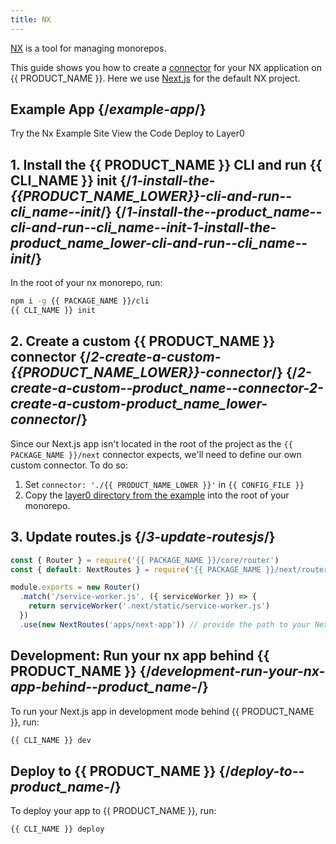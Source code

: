 ```yaml
---
title: NX
---
```


[NX](https://nx.dev/) is a tool for managing monorepos.

This guide shows you how to create a [connector](/guides/connectors) for your NX application on {{ PRODUCT_NAME }}. Here we use [Next.js](https://nextjs.org/) for the default NX project.

## Example App {/*example-app*/}

<ButtonLinksGroup>
  <ButtonLink variant="fill" type="default" href="https://layer0-docs-layer0-nx-example-default.layer0.link">
   Try the Nx Example Site
  </ButtonLink>
  <ButtonLink variant="stroke" type="code" withIcon={true} href="https://github.com/layer0-docs/layer0-nx-example">
   View the Code
  </ButtonLink>
  <ButtonLink variant="stroke" type="deploy" withIcon={true} href="https://app.layer0.co/deploy?button&deploy&repo=https%3A%2F%2Fgithub.com%2Flayer0-docs%2Flayer0-nx-example">
    Deploy to Layer0
  </ButtonLink>
</ButtonLinksGroup>

## 1. Install the {{ PRODUCT_NAME }} CLI and run {{ CLI_NAME }} init {/*1-install-the-{{PRODUCT_NAME_LOWER}}-cli-and-run--cli_name--init*/} {/*1-install-the--product_name--cli-and-run--cli_name--init-1-install-the-product_name_lower-cli-and-run--cli_name--init*/}

In the root of your nx monorepo, run:

```sh
npm i -g {{ PACKAGE_NAME }}/cli
{{ CLI_NAME }} init
```

## 2. Create a custom {{ PRODUCT_NAME }} connector {/*2-create-a-custom-{{PRODUCT_NAME_LOWER}}-connector*/} {/*2-create-a-custom--product_name--connector-2-create-a-custom-product_name_lower-connector*/}

Since our Next.js app isn't located in the root of the project as the `{{ PACKAGE_NAME }}/next` connector expects, we'll need to define our own custom connector. To do so:

1. Set `connector: './{{ PRODUCT_NAME_LOWER }}'` in `{{ CONFIG_FILE }}`
2. Copy the [layer0 directory from the example](https://github.com/layer0-docs/layer0-nx-example/tree/master/layer0) into the root of your monorepo.

## 3. Update routes.js {/*3-update-routesjs*/}

```js
const { Router } = require('{{ PACKAGE_NAME }}/core/router')
const { default: NextRoutes } = require('{{ PACKAGE_NAME }}/next/router/NextRoutes')

module.exports = new Router()
  .match('/service-worker.js', ({ serviceWorker }) => {
    return serviceWorker('.next/static/service-worker.js')
  })
  .use(new NextRoutes('apps/next-app')) // provide the path to your Next.js app relative to the root of the monorepo here
```

## Development: Run your nx app behind {{ PRODUCT_NAME }} {/*development-run-your-nx-app-behind--product_name-*/}

To run your Next.js app in development mode behind {{ PRODUCT_NAME }}, run:

```sh
{{ CLI_NAME }} dev
```

## Deploy to {{ PRODUCT_NAME }} {/*deploy-to--product_name-*/}

To deploy your app to {{ PRODUCT_NAME }}, run:

```sh
{{ CLI_NAME }} deploy
```
